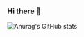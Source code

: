 ### Hi there 👋

![Anurag's GitHub stats](https://github-readme-stats.vercel.app/api?username=Seok-Bin&show_icons=true&theme=neon)

<!--
**Seok-Bin/Seok-Bin** is a ✨ _special_ ✨ repository because its `README.md` (this file) appears on your GitHub profile.

Here are some ideas to get you started:

- 🔭 I’m currently working on ...
- 🌱 I’m currently learning ...
- 👯 I’m looking to collaborate on ...
- 🤔 I’m looking for help with ...
- 💬 Ask me about ...
- 📫 How to reach me: ...
- 😄 Pronouns: ...
- ⚡ Fun fact: ...
-->
